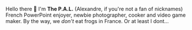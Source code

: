 Hello there 👋
I'm **The P.A.L.** (Alexandre, if you're not a fan of nicknames)
French PowerPoint enjoyer, newbie photographer, cooker and video game maker.
  By the way, we *don't* eat frogs in France. Or at least I dont...

<!---
The-P-A-L/The-P-A-L is a ✨ special ✨ repository because its `README.md` (this file) appears on your GitHub profile.
You can click the Preview link to take a look at your changes.
--->
